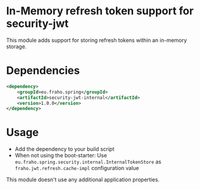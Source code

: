 # In-Memory refresh token support for security-jwt

This module adds support for storing refresh tokens within an in-memory storage.

# Dependencies
```xml
<dependency>
    <groupId>eu.fraho.spring</groupId>
    <artifactId>security-jwt-internal</artifactId>
    <version>1.0.0</version>
</dependency>
```

# Usage
* Add the dependency to your build script
* When not using the boot-starter: Use ```eu.fraho.spring.security.internal.InternalTokenStore``` as ```fraho.jwt.refresh.cache-impl``` configuration value

This module doesn't use any additional application properties.
